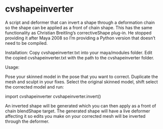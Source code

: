 cvshapeinverter
===============

A script and deformer that can invert a shape through a deformation chain so the shape can be applied as a front of chain shape. This has the same functionality as Christian Breitling’s correctiveShape plug-in. He stopped providing it after Maya 2008 so I’m providing a Python version that doesn’t need to be compiled.

Installation:
Copy cvshapeinverter.txt into your maya/modules folder.
Edit the copied cvshapeinverter.txt with the path to the cvshapeinverter folder.

Usage:

Pose your skinned model in the pose that you want to correct. Duplicate the mesh and sculpt in your fixes. Select the original skinned model, shift select the corrected model and run:

import cvshapeinverter
cvshapeinverter.invert()

An inverted shape will be generated which you can then apply as a front of chain blendShape target. The generated shape will have a live deformer affecting it so edits you make on your corrected mesh will be inverted through the deformer.
